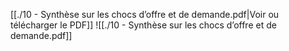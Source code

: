 ﻿[[./10 - Synthèse sur les chocs d’offre et de demande.pdf|Voir ou télécharger le PDF]]
![[./10 - Synthèse sur les chocs d’offre et de demande.pdf]]
